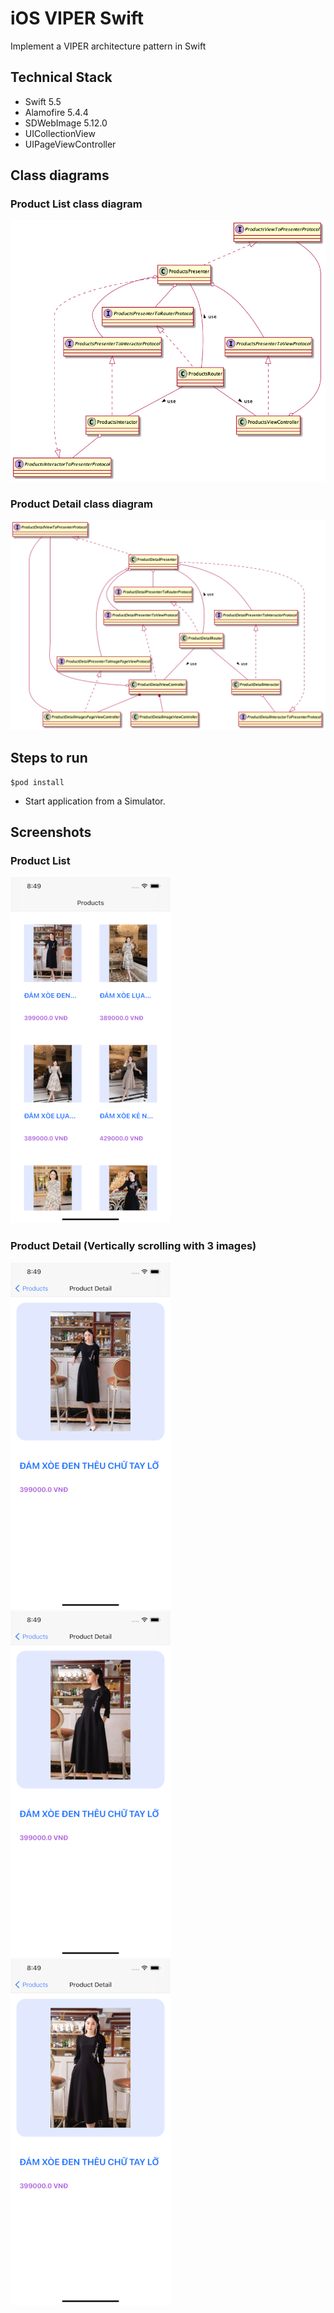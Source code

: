 # iOS VIPER Swift
Implement a VIPER architecture pattern in Swift

## Technical Stack
- Swift 5.5
- Alamofire 5.4.4
- SDWebImage 5.12.0
- UICollectionView
- UIPageViewController

## Class diagrams

### Product List class diagram
![alt text](https://github.com/tuanpq/static/blob/master/ivs/images/diagrams/products.png "Product List")


### Product Detail class diagram

![alt text](https://github.com/tuanpq/static/blob/master/ivs/images/diagrams/productdetail.png "Product List")

## Steps to run
```
$pod install
```
- Start application from a Simulator.

## Screenshots

### Product List
![alt text](https://github.com/tuanpq/static/blob/master/ivs/images/ivs_products.png "Product List")

### Product Detail (Vertically scrolling with 3 images)
![alt text](https://github.com/tuanpq/static/blob/master/ivs/images/ivs_productdetail_1.png "Product Detail 1") ![alt text](https://github.com/tuanpq/static/blob/master/ivs/images/ivs_productdetail_2.png "Product Detail 2") ![alt text](https://github.com/tuanpq/static/blob/master/ivs/images/ivs_productdetail_3.png "Product Detail 3")

